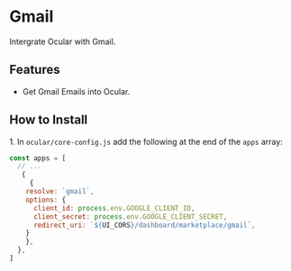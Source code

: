 # Gmail

Intergrate Ocular with Gmail.


## Features

- Get Gmail Emails into Ocular.


## How to Install

1\. In `ocular/core-config.js` add the following at the end of the `apps` array:

  ```js
  const apps = [
    // ...
     {
       {
      resolve: `gmail`,
      options: {
        client_id: process.env.GOOGLE_CLIENT_ID,
        client_secret: process.env.GOOGLE_CLIENT_SECRET,
        redirect_uri: `${UI_CORS}/dashboard/marketplace/gmail`,
      }
      },
    },
  ]
  ```